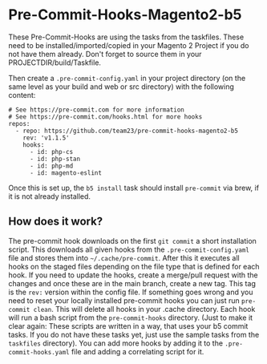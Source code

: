 # Pre-Commit-Hooks-Magento2-b5

These Pre-Commit-Hooks are using the tasks from the taskfiles. These need to be installed/imported/copied in your Magento 2 Project if you do not have them already. Don't forget to source them in your PROJECTDIR/build/Taskfile.

Then create a `.pre-commit-config.yaml` in your project directory (on the same level as your build and web or src directory) with the following content:
```
# See https://pre-commit.com for more information
# See https://pre-commit.com/hooks.html for more hooks
repos:
  - repo: https://github.com/team23/pre-commit-hooks-magento2-b5
    rev: 'v1.1.5'
    hooks:
      - id: php-cs
      - id: php-stan
      - id: php-md
      - id: magento-eslint

```

Once this is set up, the `b5 install` task should install `pre-commit` via brew, if it is not already installed. 

## How does it work?
The pre-commit hook downloads on the first `git commit` a short installation script. This downloads all given hooks from the `.pre-commit-config.yaml` file and stores them into `~/.cache/pre-commit`. After this it executes all hooks on the staged files depending on the file type that is defined for each hook. If you need to update the hooks, create a merge/pull request with the changes and once these are in the main branch, create a new tag. This tag is the `rev:` version within the config file. If something goes wrong and you need to reset your locally installed pre-commit hooks you can just run `pre-commit clean`. This will delete all hooks in your .cache directory. Each hook will run a bash script from the `pre-commit-hooks` directory. (Just to make it clear again: These scripts are written in a way, that uses your b5 commit tasks. If you do not have these tasks yet, just use the sample tasks from the `taskfiles` directory). You can add more hooks by adding it to the `.pre-commit-hooks.yaml` file and adding a correlating script for it. 